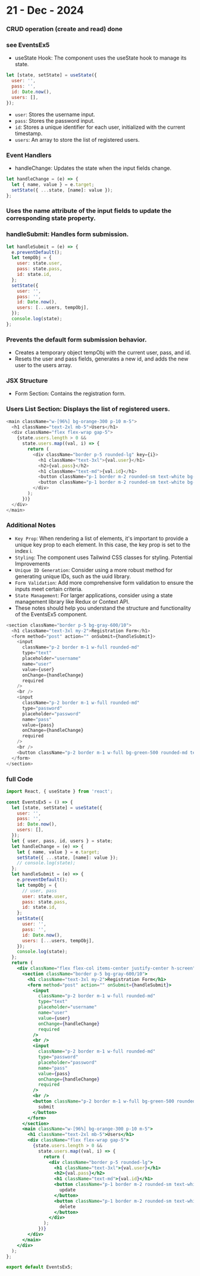 # 21 - Dec - 2024

### CRUD operation (create and read) done

### see EventsEx5

- useState Hook: The component uses the useState hook to manage its state.

```js
let [state, setState] = useState({
  user: '',
  pass: '',
  id: Date.now(),
  users: [],
});
```

- `user`: Stores the username input.
- `pass`: Stores the password input.
- `id`: Stores a unique identifier for each user, initialized with the current timestamp.
- `users`: An array to store the list of registered users.

### Event Handlers

- handleChange: Updates the state when the input fields change.

```js
let handleChange = (e) => {
  let { name, value } = e.target;
  setState({ ...state, [name]: value });
};
```

### Uses the name attribute of the input fields to update the corresponding state property.

### handleSubmit: Handles form submission.

```js
let handleSubmit = (e) => {
  e.preventDefault();
  let tempObj = {
    user: state.user,
    pass: state.pass,
    id: state.id,
  };
  setState({
    user: '',
    pass: '',
    id: Date.now(),
    users: [...users, tempObj],
  });
  console.log(state);
};
```

### Prevents the default form submission behavior.

- Creates a temporary object tempObj with the current user, pass, and id.
- Resets the user and pass fields, generates a new id, and adds the new user to the users array.

### JSX Structure

- Form Section: Contains the registration form.

### Users List Section: Displays the list of registered users.

```js
<main className="w-[96%] bg-orange-300 p-10 m-5">
  <h1 className="text-2xl mb-5">Users</h1>
  <div className="flex flex-wrap gap-5">
    {state.users.length > 0 &&
      state.users.map((val, i) => {
        return (
          <div className="border p-5 rounded-lg" key={i}>
            <h1 className="text-3xl">{val.user}</h1>
            <h2>{val.pass}</h2>
            <h1 className="text-md">{val.id}</h1>
            <button className="p-1 border m-2 rounded-sm text-white bg-green-800">update</button>
            <button className="p-1 border m-2 rounded-sm text-white bg-red-800">delete</button>
          </div>
        );
      })}
  </div>
</main>
```

### Additional Notes

- `Key Prop`: When rendering a list of elements, it's important to provide a unique key prop to each element. In this case, the key prop is set to the index i.
- `Styling`: The component uses Tailwind CSS classes for styling.
  Potential Improvements
- `Unique ID Generation`: Consider using a more robust method for generating unique IDs, such as the uuid library.
- `Form Validation`: Add more comprehensive form validation to ensure the inputs meet certain criteria.
- `State Management`: For larger applications, consider using a state management library like Redux or Context API.
- These notes should help you understand the structure and functionality of the EventsEx5 component.

```js
<section className="border p-5 bg-gray-600/10">
  <h1 className="text-3xl my-2">Registration Form</h1>
  <form method="post" action="" onSubmit={handleSubmit}>
    <input
      className="p-2 border m-1 w-full rounded-md"
      type="text"
      placeholder="username"
      name="user"
      value={user}
      onChange={handleChange}
      required
    />
    <br />
    <input
      className="p-2 border m-1 w-full rounded-md"
      type="password"
      placeholder="password"
      name="pass"
      value={pass}
      onChange={handleChange}
      required
    />
    <br />
    <button className="p-2 border m-1 w-full bg-green-500 rounded-md text-white">submit</button>
  </form>
</section>
```

### full Code

```jsx
import React, { useState } from 'react';

const EventsEx5 = () => {
  let [state, setState] = useState({
    user: '',
    pass: '',
    id: Date.now(),
    users: [],
  });
  let { user, pass, id, users } = state;
  let handleChange = (e) => {
    let { name, value } = e.target;
    setState({ ...state, [name]: value });
    // console.log(state);
  };
  let handleSubmit = (e) => {
    e.preventDefault();
    let tempObj = {
      // user, pass
      user: state.user,
      pass: state.pass,
      id: state.id,
    };
    setState({
      user: '',
      pass: '',
      id: Date.now(),
      users: [...users, tempObj],
    });
    console.log(state);
  };
  return (
    <div className="flex flex-col items-center justify-center h-screen">
      <section className="border p-5 bg-gray-600/10">
        <h1 className="text-3xl my-2">Registration Form</h1>
        <form method="post" action="" onSubmit={handleSubmit}>
          <input
            className="p-2 border m-1 w-full rounded-md"
            type="text"
            placeholder="username"
            name="user"
            value={user}
            onChange={handleChange}
            required
          />
          <br />
          <input
            className="p-2 border m-1 w-full rounded-md"
            type="password"
            placeholder="password"
            name="pass"
            value={pass}
            onChange={handleChange}
            required
          />
          <br />
          <button className="p-2 border m-1 w-full bg-green-500 rounded-md text-white">
            submit
          </button>
        </form>
      </section>
      <main className="w-[96%] bg-orange-300 p-10 m-5">
        <h1 className="text-2xl mb-5">Users</h1>
        <div className="flex flex-wrap gap-5">
          {state.users.length > 0 &&
            state.users.map((val, i) => {
              return (
                <div className="border p-5 rounded-lg">
                  <h1 className="text-3xl">{val.user}</h1>
                  <h2>{val.pass}</h2>
                  <h1 className="text-md">{val.id}</h1>
                  <button className="p-1 border m-2 rounded-sm text-white bg-green-800">
                    update
                  </button>
                  <button className="p-1 border m-2 rounded-sm text-white bg-red-800">
                    delete
                  </button>
                </div>
              );
            })}
        </div>
      </main>
    </div>
  );
};

export default EventsEx5;
```
